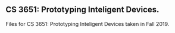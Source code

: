 ## CS 3651: Prototyping Inteligent Devices.

Files for CS 3651: Prototyping Inteligent Devices taken in Fall 2019.
